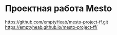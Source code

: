 # Проектная работа Mesto
https://github.com/emptyHeab/mesto-project-ff.git  
https://emptyheab.github.io/mesto-project-ff/
